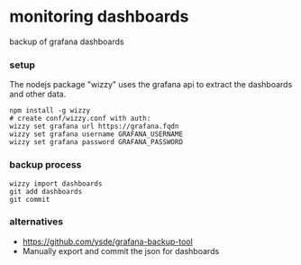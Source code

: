 # monitoring dashboards
backup of grafana dashboards


### setup
The nodejs package "wizzy" uses the grafana api to extract the dashboards and other data.

```
npm install -g wizzy
# create conf/wizzy.conf with auth:
wizzy set grafana url https://grafana.fqdn
wizzy set grafana username GRAFANA_USERNAME
wizzy set grafana password GRAFANA_PASSWORD
```


### backup process

```
wizzy import dashboards
git add dashboards
git commit
```


### alternatives
* https://github.com/ysde/grafana-backup-tool
* Manually export and commit the json for dashboards
